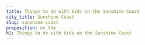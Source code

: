 ```yaml
---
title: Things to do with kids on the Sunshine Coast
city_title: Sunshine Coast
slug: sunshine-coast
preposition: on the
h1: Things to do with kids on the Sunshine Coast
---
```



